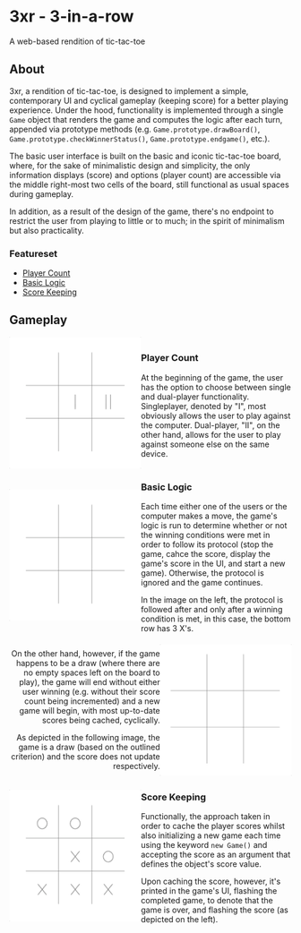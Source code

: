 # 3xr - 3-in-a-row #
A web-based rendition of tic-tac-toe
## About ##
3xr, a rendition of tic-tac-toe, is designed to implement a simple, contemporary UI and cyclical gameplay (keeping score) for a better playing experience. Under the hood, functionality is implemented through a single `Game` object that renders the game and computes the logic after each turn, appended via prototype methods (e.g. `Game.prototype.drawBoard()`, `Game.prototype.checkWinnerStatus()`, `Game.prototype.endgame()`, etc.).

The basic user interface is built on the basic and iconic tic-tac-toe board, where, for the sake of minimalistic design and simplicity, the only information displays (score) and options (player count) are accessible via the middle right-most two cells of the board, still functional as usual spaces during gameplay.

In addition, as a result of the design of the game, there's no endpoint to restrict the user from playing to little or to much; in the spirit of minimalism but also practicality.
### Featureset ###
- [Player Count](#player-count)
- [Basic Logic](#basic-logic)
- [Score Keeping](#score-keeping)

## Gameplay ##
<div style="display:flex;align-items:center">
	<img src="./src/images/game-0.gif" title="Initial Game State" alt="Initial Game State" height="235" />
	<div>
		<h3 id="player-count">Player Count</h3>
		<p>At the beginning of the game, the user has the option to choose between single and dual-player functionality. Singleplayer, denoted by "I", most obviously allows the user to play against the computer. Dual-player, "II", on the other hand, allows for the user to play against someone else on the same device.</p>
	</div>
</div>
<div style="display:flex;align-items:center">
	<img src="./src/images/game-1.gif" title="Example Game Logic" alt="Example Game Logic" height="235" />
	<div>
		<h3 id="basic-logic">Basic Logic</h3>
		<div>
			<p>Each time either one of the users or the computer makes a move, the game's logic is run to determine whether or not the winning conditions were met in order to follow its protocol (stop the game, cahce the score, display the game's score in the UI, and start a new game). Otherwise, the protocol is ignored and the game continues.</p>
			<p>In the image on the left, the protocol is followed after and only after a winning condition is met, in this case, the bottom row has 3 X's.</p>
		</div>
	</div>
</div>
<div style="display:flex;align-items:center">
	<div style="text-align:right">
		<p>On the other hand, however, if the game happens to be a draw (where there are no empty spaces left on the board to play), the game will end without either user winning (e.g. without their score count being incremented) and a new game will begin, with most up-to-date scores being cached, cyclically.</p>
		<p>As depicted in the following image, the game is a draw (based on the outlined criterion) and the score does not update respectively.</p>
	</div>
	<img src="./src/images/game-2.gif" title="Example Game Draw" alt="Example Game Draw" height="235" />
</div>
<div style="display:flex;align-items:center">
	<img src="./src/images/game-1_0.gif" title="Example Game Logic" alt="Example Game Logic" height="235" />
	<div>
		<h3 id="score-keeping">Score Keeping</h3>
		<p>Functionally, the approach taken in order to cache the player scores whilst also initializing a new game each time using the keyword <code>new Game()</code> and accepting the score as an argument that defines the object's score value.</p>
		<p>Upon caching the score, however, it's printed in the game's UI, flashing the completed game, to denote that the game is over, and flashing the score (as depicted on the left).</p>
	</div>
</div>